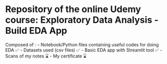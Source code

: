 # Repository of the online Udemy course: Exploratory Data Analysis - Build EDA App 

Composed of : 
    - Notebook/Python files containing useful codes for doing EDA ✅
    - Datasets used (csv files) ✅
    - Basic EDA app with Streamlit tool ✅
    - Scans of my notes ⌛
    - My certificate ⌛

